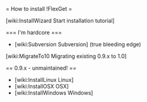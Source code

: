 = How to install !FlexGet =

[wiki:InstallWizard Start installation tutorial]

=== I'm hardcore ===

 * [wiki:Subversion Subversion] (true bleeding edge)

[wiki:MigrateTo10 Migrating existing 0.9.x to 1.0]

== 0.9.x - unmaintained! ==

 * [wiki:InstallLinux Linux]
 * [wiki:InstallOSX OSX]
 * [wiki:InstallWindows Windows]
